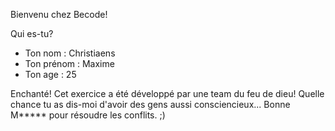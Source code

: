 Bienvenu chez Becode!

 Qui es-tu? 
- Ton nom : Christiaens 
- Ton prénom : Maxime
- Ton age : 25

Enchanté! Cet exercice a été développé par une team du feu de dieu! Quelle chance tu as dis-moi d'avoir des gens aussi consciencieux...
Bonne M***** pour résoudre les conflits. ;)
